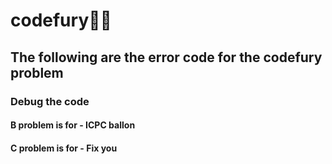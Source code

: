 # codefury👨‍💻
## The following are the error code for the codefury problem
### Debug the code
#### B problem is for - ICPC ballon
#### C problem is for - Fix you
